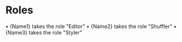 # Roles
• {Name1} takes the role "Editor"
• {Name2} takes the role "Shuffler"
• {Name3} takes the role "Styler"
